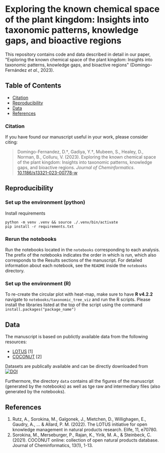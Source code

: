 # Exploring the known chemical space of the plant kingdom: Insights into taxonomic patterns, knowledge gaps, and bioactive regions

This repository contains code and data described in detail in our paper, "Exploring the known chemical space of the plant kingdom: Insights into taxonomic patterns, knowledge gaps, and bioactive regions" (Domingo-Fernández *et al.*, 2023).

## Table of Contents

* [Citation](#citation)
* [Reproducibility](#reproducibility)
* [Data](#data)
* [References](#references)

### Citation
If you have found our manuscript useful in your work, please consider citing:

> Domingo-Fernandez, D.†, Gadiya, Y.†, Mubeen, S., Healey, D., Norman, B., Colluru, V. (2023).
Exploring the known chemical space of the plant kingdom: Insights into taxonomic patterns, knowledge gaps, and bioactive regions. *Journal of Cheminformatics*. [10.1186/s13321-023-00778-w](https://doi.org/10.1186/s13321-023-00778-w)

## Reproducibility

### Set up the environment (python)

Install requirements

```shell
python -m venv .venv && source ./.venv/bin/activate
pip install -r requirements.txt
```

### Rerun the notebooks

Run the notebooks located in the `notebooks` corresponding to each analysis. The prefix of the notebooks indicates the order in which is run, which also corresponds to the Results sections of the manuscript. For detailed information about each notebook, see the `README` inside the `notebooks` directory.

### Set up the environment (R)
To re-create the circular plot with heat-map, make sure to have **R v4.2.2** navigate to `notebooks/taxonomic_tree_viz` and run the R scripts. Please install the libraries listed at the top of the script using the command `install.packages("package_name")`

## Data

The manuscript is based on publictly available data from the following resources:
- [LOTUS](https://lotus.naturalproducts.net/) [1]
- [COCONUT](https://coconut.naturalproducts.net/) [2]

Datasets are publically available and can be directly downloaded from [![DOI]()]()

Furthermore, the directory `data` contains all the figures of the manuscript (generated by the notebooks) as well as tge raw and intermediary files (also generated by the notebooks).

## References

1. Rutz, A., Sorokina, M., Galgonek, J., Mietchen, D., Willighagen, E., Gaudry, A., ... & Allard, P. M. (2022). The LOTUS initiative for open knowledge management in natural products research. Elife, 11, e70780.
2. Sorokina, M., Merseburger, P., Rajan, K., Yirik, M. A., & Steinbeck, C. (2021). COCONUT online: collection of open natural products database. Journal of Cheminformatics, 13(1), 1-13.
